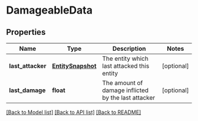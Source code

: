 # DamageableData

## Properties
Name | Type | Description | Notes
------------ | ------------- | ------------- | -------------
**last_attacker** | [**EntitySnapshot**](EntitySnapshot.md) | The entity which last attacked this entity | [optional] 
**last_damage** | **float** | The amount of damage inflicted by the last attacker | [optional] 

[[Back to Model list]](../README.md#documentation-for-models) [[Back to API list]](../README.md#documentation-for-api-endpoints) [[Back to README]](../README.md)


